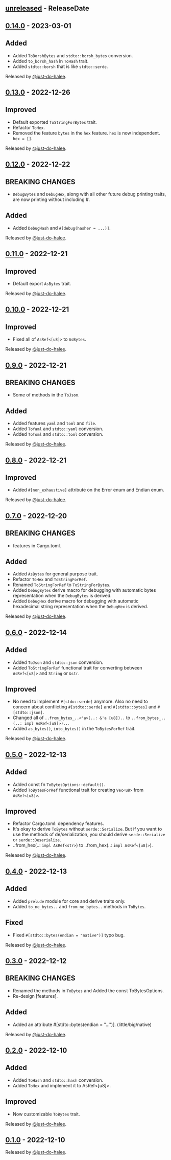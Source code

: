 <!-- next-header -->

## [unreleased] - ReleaseDate


## [0.14.0] - 2023-03-01

## Added

- Added `ToBorshBytes` and `stdto::borsh_bytes` conversion.
- Added `to_borsh_hash` in `ToHash` trait.
- Added `stdto::borsh` that is like `stdto::serde`.

Released by [@just-do-halee](https://github.com/just-do-halee).

## [0.13.0] - 2022-12-26


## Improved

- Default exported `ToStringForBytes` trait.
- Refactor `ToHex`.
- Removed the feature `bytes` in the `hex` feature. `hex` is now independent. `hex = []`.

Released by [@just-do-halee](https://github.com/just-do-halee).

## [0.12.0] - 2022-12-22

## BREAKING CHANGES

- `DebugBytes` and `DebugHex`, along with all other future debug printing traits, are now printing without including #.

## Added

- Added `DebugHash` and `#[debug(hasher = ...)]`.

Released by [@just-do-halee](https://github.com/just-do-halee).

## [0.11.0] - 2022-12-21

## Improved

- Default export `AsBytes` trait.

Released by [@just-do-halee](https://github.com/just-do-halee).

## [0.10.0] - 2022-12-21

## Improved

- Fixed all of `AsRef<[u8]>` to `AsBytes`.

Released by [@just-do-halee](https://github.com/just-do-halee).

## [0.9.0] - 2022-12-21

## BREAKING CHANGES

- Some of methods in the `ToJson`.

## Added

- Added features `yaml` and `toml` and `file`.
- Added `ToYaml` and `stdto::yaml` conversion.
- Added `ToToml` and `stdto::toml` conversion.

Released by [@just-do-halee](https://github.com/just-do-halee).

## [0.8.0] - 2022-12-21

## Improved

- Added `#[non_exhaustive]` attribute on the Error enum and Endian enum.

Released by [@just-do-halee](https://github.com/just-do-halee).

## [0.7.0] - 2022-12-20

## BREAKING CHANGES

- features in Cargo.toml.

## Added

- Added `AsBytes` for general purpose trait.
- Refactor `ToHex` and `ToStringForRef`.
- Renamed `ToStringForRef` to `ToStringForBytes`.
- Added `DebugBytes` derive macro for debugging with automatic bytes representation when the `DebugBytes` is derived.
- Added `DebugHex` derive macro for debugging with automatic hexadecimal string representation when the `DebugHex` is derived.

Released by [@just-do-halee](https://github.com/just-do-halee).

## [0.6.0] - 2022-12-14

## Added

- Added `ToJson` and `stdto::json` conversion.
- Added `ToStringForRef` functional trait for converting between `AsRef<[u8]>` and `String` or `&str`.

## Improved

- No need to implement `#[stdo::serde]` anymore. Also no need to concern about conflicting `#[stdto::serde]` and `#[stdto::bytes]` and `#[stdto::json]`.
- Changed all of `..from_bytes_..<'a>(..: &'a [u8])..` to `..from_bytes_..(..: impl AsRef<[u8]>)..`.
- Added `as_bytes()`, `into_bytes()` in the `ToBytesForRef` trait.

Released by [@just-do-halee](https://github.com/just-do-halee).

## [0.5.0] - 2022-12-13

## Added

- Added const fn `ToBytesOptions::default()`.
- Added `ToBytesForRef` functional trait for creating `Vec<u8>` from `AsRef<[u8]>`.

## Improved

- Refactor Cargo.toml: dependency features.
- It's okay to derive `ToBytes` without `serde::Serialize`. But if you want to use the methods of de/serialization, you should derive `serde::Serialize` or `serde::Deserialize`.
- ..from_hex(..:  `impl AsRef<str>`) to ..from_hex(..: `impl AsRef<[u8]>`).

Released by [@just-do-halee](https://github.com/just-do-halee).

## [0.4.0] - 2022-12-13

## Added

- Added `prelude` module for core and derive traits only.
- Added `to_ne_bytes..` and `from_ne_bytes..` methods in `ToBytes`.

## Fixed

- Fixed `#[stdto::bytes(endian = "native")]` typo bug.

Released by [@just-do-halee](https://github.com/just-do-halee).

## [0.3.0] - 2022-12-12

## BREAKING CHANGES

- Renamed the methods in `ToBytes` and Added the const ToBytesOptions.
- Re-design [features].

## Added

- Added an attribute #[stdto::bytes(endian = "...")]. (little/big/native)

Released by [@just-do-halee](https://github.com/just-do-halee).

## [0.2.0] - 2022-12-10

## Added

- Added `ToHash` and `stdto::hash` conversion.
- Added `ToHex` and implement it to AsRef<[u8]>.

## Improved

- Now customizable `ToBytes` trait.

Released by [@just-do-halee](https://github.com/just-do-halee).

## [0.1.0] - 2022-12-10

Released by [@just-do-halee](https://github.com/just-do-halee).

<!-- next-url -->

[unreleased]: https://github.com/just-do-halee/stdto/compare/stdto_core-v0.14.0...HEAD

[0.14.0]: https://github.com/just-do-halee/stdto/compare/stdto_core-v0.13.0...stdto_core-v0.14.0

[0.13.0]: https://github.com/just-do-halee/stdto/compare/stdto_core-v0.12.0...stdto_core-v0.13.0

[0.12.0]: https://github.com/just-do-halee/stdto/compare/stdto_core-v0.11.0...stdto_core-v0.12.0

[0.11.0]: https://github.com/just-do-halee/stdto/compare/stdto_core-v0.10.0...stdto_core-v0.11.0

[0.10.0]: https://github.com/just-do-halee/stdto/compare/stdto_core-v0.9.0...stdto_core-v0.10.0

[0.9.0]: https://github.com/just-do-halee/stdto/compare/stdto_core-v0.8.0...stdto_core-v0.9.0

[0.8.0]: https://github.com/just-do-halee/stdto/compare/stdto_core-v0.7.0...stdto_core-v0.8.0

[0.7.0]: https://github.com/just-do-halee/stdto/compare/stdto_core-v0.6.0...stdto_core-v0.7.0

[0.6.0]: https://github.com/just-do-halee/stdto/compare/stdto_core-v0.5.0...stdto_core-v0.6.0

[0.5.0]: https://github.com/just-do-halee/stdto/compare/v0.4.0...stdto_core-v0.5.0

[0.4.0]: https://github.com/just-do-halee/stdto/compare/v0.3.0...v0.4.0

[0.3.0]: https://github.com/just-do-halee/stdto/compare/v0.2.0...v0.3.0

[0.2.0]: https://github.com/just-do-halee/stdto/compare/v0.1.0...v0.2.0

[0.1.0]: https://github.com/just-do-halee/stdto/compare/v0.1.0...v0.1.0
